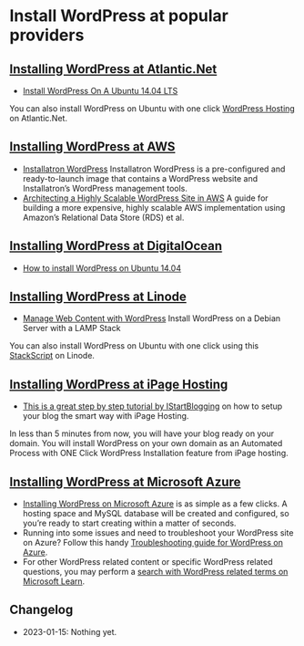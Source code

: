 # Install WordPress at popular providers

[Installing WordPress at Atlantic.Net](#installing-wordpress-at-atlantic-net)
-----------------------------------------------------------------------------

*   [Install WordPress On A Ubuntu 14.04 LTS](https://www.atlantic.net/community/howto/install-wordpress-ubuntu-14/)

You can also install WordPress on Ubuntu with one click [WordPress Hosting](https://www.atlantic.net/cloud-hosting/wordpress-hosting/) on Atlantic.Net.

[Installing WordPress at AWS](#installing-wordpress-at-aws)
-----------------------------------------------------------

*   [Installatron WordPress](https://aws.amazon.com/marketplace/pp/B00PV0ALEY/) Installatron WordPress is a pre-configured and ready-to-launch image that contains a WordPress website and Installatron’s WordPress management tools.
*   [Architecting a Highly Scalable WordPress Site in AWS](http://www.slideshare.net/harishganesan/scaling-wordpress-in-aws-amazon-ec2) A guide for building a more expensive, highly scalable AWS implementation using Amazon’s Relational Data Store (RDS) et al.

[Installing WordPress at DigitalOcean](#installing-wordpress-at-digitalocean)
-----------------------------------------------------------------------------

*   [How to install WordPress on Ubuntu 14.04](https://www.digitalocean.com/community/tutorials/how-to-install-wordpress-on-ubuntu-14-04)

[Installing WordPress at Linode](#installing-wordpress-at-linode)
-----------------------------------------------------------------

*   [Manage Web Content with WordPress](https://www.linode.com/docs/websites/cms/manage-web-content-with-wordpress) Install WordPress on a Debian Server with a LAMP Stack

You can also install WordPress on Ubuntu with one click using this [StackScript](https://www.linode.com/stackscripts/view/12) on Linode.

[Installing WordPress at iPage Hosting](#installing-wordpress-at-ipage-hosting)
-------------------------------------------------------------------------------

*   [This is a great step by step tutorial by IStartBlogging](http://istartblogging.com/#express-blog-install) on how to setup your blog the smart way with iPage Hosting.

In less than 5 minutes from now, you will have your blog ready on your domain. You will install WordPress on your own domain as an Automated Process with ONE Click WordPress Installation feature from iPage hosting.

[Installing WordPress at Microsoft Azure](#installing-wordpress-at-microsoft-azure)
-----------------------------------------------------------------------------------

*   [Installing WordPress on Microsoft Azure](https://learn.microsoft.com/azure/app-service/quickstart-wordpress) is as simple as a few clicks. A hosting space and MySQL database will be created and configured, so you’re ready to start creating within a matter of seconds.
*   Running into some issues and need to troubleshoot your WordPress site on Azure? Follow this handy [Troubleshooting guide for WordPress on Azure](https://learn.microsoft.com/troubleshoot/azure/app-service/web-apps-open-source-technologies-faqs).
*   For other WordPress related content or specific WordPress related questions, you may perform a [search with WordPress related terms on Microsoft Learn](https://learn.microsoft.com/en-us/search/?terms=wordpress).

## Changelog

- 2023-01-15: Nothing yet.
